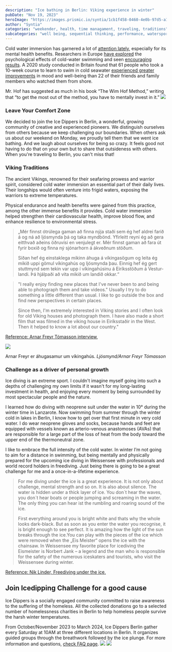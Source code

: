 ```yaml
---
description: "Ice bathing in Berlin: Viking experience in winter"
pubDate: "Nov 19, 2023"
heroImage: "https://images.prismic.io/syntia/1cb1f458-0460-4e0b-97d5-a1e306d6b785_IMG_20231118_153346.jpg?auto=compress,format"
author: "Syntia"
categories: "weekender, health, time managament, traveling, traditions"
subcategories: "well being, sequential thinking, performance, watersports"
---
```


Cold water immersion has garnered a lot of
[attention lately](https://www.nytimes.com/2021/01/01/style/cold-water-swimming-benefits.html),
especially for its mental health benefits. Researchers in Europe
[have explored](https://www.sciencedirect.com/science/article/abs/pii/S1550830720300859)
the psychological effects of cold-water swimming and seen
[encouraging results](https://pubmed.ncbi.nlm.nih.gov/15253480/). A 2020 study
conducted in Britain found that 61 people who took a 10-week course to learn to
swim in cold seawater
[experienced greater improvements](https://onlinelibrary.wiley.com/doi/10.1002/lim2.12)
in mood and well-being than 22 of their friends and family members who watched
them from shore.

Mr. Hof has suggested as much in his book “The Wim Hof Method,” writing that “to
get the most out of the method, you have to mentally invest in it.”
![](https://images.prismic.io/syntia/1cb1f458-0460-4e0b-97d5-a1e306d6b785_IMG_20231118_153346.jpg?auto=compress,format)

### Leave Your Comfort Zone

We decided to join the Ice Dippers in Berlin, a wonderful, growing community of
creative and experienced pioneers. We distinguish ourselves from others because
we keep challenging our boundaries. When others ask us about our weekend on
Monday, we proudly tell them that we went ice bathing. And we laugh about
ourselves for being so crazy. It feels good not having to do that on your own
but to share that outsideness with others. When you're traveling to Berlin, you
can't miss that!

### Viking Traditions

The ancient Vikings, renowned for their seafaring prowess and warrior spirit,
considered cold water immersion an essential part of their daily lives. Their
longships would often venture into frigid waters, exposing the warriors to
extreme temperatures.

Physical endurance and health benefits were gained from this practice, among the
other immense benefits it provides. Cold water immersion helped strengthen their
cardiovascular health, improve blood flow, and enhance resilience to
environmental stress.

> „Mér finnst ótrú­lega gam­an að finna nýja staði sem ég hef aldrei farið á og
> ná að ljós­mynda þá og taka mynd­bönd. Yf­ir­leitt reyni ég að gera eitt­hvað
> aðeins öðru­vísi en venju­legt er. Mér finnst gam­an að fara út fyr­ir boxið
> og finna ný sjón­ar­horn á ákveðnum stöðum.
>
> Síðan hef ég ein­stak­lega mik­inn áhuga á vík­inga­sög­um og leita ég mikið
> uppi göm­ul vík­inga­hús og ljós­mynda þau. Einnig hef ég gert stutt­mynd sem
> tek­in var upp í vík­inga­hús­inu á Ei­ríks­stöðum á Vest­ur­landi. Þá
> hjálpaði að vita mikið um landið okk­ar.“

> "I really enjoy finding new places that I've never been to and being able to
> photograph them and take videos." Usually I try to do something a little
> different than usual. I like to go outside the box and find new perspectives
> in certain places.
>
> Since then, I'm extremely interested in Viking stories and I often look for
> old Viking houses and photograph them. I have also made a short film that was
> filmed in the viking house in Eiríksstaðir in the West. Then it helped to know
> a lot about our country."

[Reference: Arnar Freyr Tómasson interview,](https://www.mbl.is/ferdalog/frettir/2020/06/03/mer%5C_finnst%5C_otrulega%5C_gaman%5C_ad%5C_finna%5C_nyja%5C_stadi/)

![](https://images.prismic.io/syntia/58f9cd20-f291-4e56-a352-8d829349a54f_1210021.jpg?auto=compress,format)

Arn­ar Freyr er áhuga­sam­ur um vík­inga­hús. _Ljós­mynd/​Arn­ar Freyr
Tóm­as­son_

### Challenge as a driver of personal growth

Ice diving is an extreme sport. I couldn't imagine myself going into such a
depths of challenging my own limits if it wasn't for my long-lasting investment
in health, and enjoying every moment by being surrounded by most spectacular
people and the nature.

I learned how do diving with neoprene suit under the water in 10° during the
winter time in Lanzarote. Now swimming from summer through the winter cold in
lakes in Berlin, I know how to get over that first minute in very cold water. I
do wear neoprene gloves and socks, because hands and feet are equipped with
vessels known as arterio-venous anastomoses (AVAs) that are responsible for a
large part of the loss of heat from the body toward the upper end of the
thermoneutral zone.

I like to embrace the full intensity of the cold water. In winter I’m not going
to aim for a distance in swimming, but being mentally and physically prepared
for the upcoming ice diving in Weissensee with professionals and world record
holders in freediving. Just being there is going to be a great challenge for me
and a once-in-a-lifetime experience.

> For me diving under the ice is a great experience. It is not only about
> challenge, mental strength and so on. It is also about silence. The water is
> hidden under a thick layer of ice. You don´t hear the waves, you don´t hear
> boats or people jumping and screaming in the water. The only thing you can
> hear ist the rumbling and roaring sound of the ice.
>
> First everything around you is bright white and thats why the whole looks
> dark-black. But as soon as you enter the water you recognise, it is bright
> enough to see perfect. It is amazing how the light of the sun breaks through
> the ice.You can play with the pieces of the ice which were removed when the
> „Eis Meister“ opens the ice with the chainsaw. In Weissensee my favorite place
> for icediving the Eismeister is Norbert Jank – a legend and the man who is
> responsible for the safety of the numerous iceskaters and tourists, who visit
> the Weissensee during winter. 

[Reference: Nik Linder, Freediving under the ice,](https://niklinder.com/post/freediving-under-the-ice-by-nik-linder-mares/)

## Join Icedipping Challenge for a good cause

Ice Dippers is a socially engaged community committed to raise awareness to the
suffering of the homeless. All the collected donations go to a selected number
of homelessness charities in Berlin to help homeless people survive the harsh
winter temperatures.

From October/November 2023 to March 2024, Ice Dippers Berlin gather every
Saturday at 10AM at three different locations in Berlin. It organizes guided
groups through the breathwork followed by the ice plunge. For more information
and questions, [check FAQ page](https://icedippers.com/faq).
![](https://images.prismic.io/syntia/871cbb56-8c74-4dd1-a71b-4a9d6577ba68_20231118_105312-fotor-20231119221033.jpg?auto=compress,format)
![](https://images.prismic.io/syntia/3e5a1f14-0437-454e-ae98-2c66172e48f8_20231118_113549-fotor-20231119221344.jpg?auto=compress,format)
